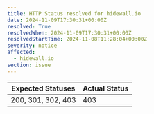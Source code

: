 ```yaml
---
title: HTTP Status resolved for hidewall.io
date: 2024-11-09T17:30:31+00:00Z
resolved: True
resolvedWhen: 2024-11-09T17:30:31+00:00Z
resolvedStartTime: 2024-11-08T11:28:04+00:00Z
severity: notice
affected:
  - hidewall.io
section: issue
---
```


| Expected Statuses | Actual Status  |
|-------------------|----------------|
| 200, 301, 302, 403 | 403 |
